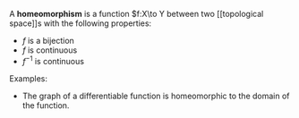 A **homeomorphism** is a function $f:X\to Y between two [[topological space]]s with the following properties:

- $f$ is a bijection
- $f$ is continuous
- $f^{-1}$ is continuous



Examples:

- The graph of a differentiable function is homeomorphic to the domain of the function.
